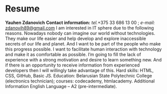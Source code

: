 # Resume
**Yauhen Zdanovich**
**Contact information:**
 *tel.*+375 33 686 13 00 ;
  *e-mail:* zdanovih89@gmail.com
I am interested in IT sphere due to the following reasons. Nowadays nobody can imagine our world without technologies. They make our life easier and help develop and explore inaccessible secrets of our life and planet. And I want to be part of the people who make this progress possible. I want to facilitate human interaction with technology and make it as comfortable as possible. I’m going to fill the lack of experience with a strong motivation and desire to learn something new. And if there is an opportunity to receive information from experienced developers then I will willingly take advantage of this.
Hard skills: HTML, CSS, GitHub, Basic JS.
Education: Belarusian State Polytechnic College (electronics technician); courses: codecademy, htmlacademy.
Additional Information
English Language – A2 (pre-intermediate).

